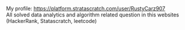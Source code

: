 My profile: https://platform.stratascratch.com/user/RustyCarz907 \
All solved data analytics and algorithm related question in this websites (HackerRank, Statascratch, leetcode)
